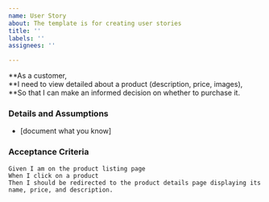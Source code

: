 ```yaml
---
name: User Story
about: The template is for creating user stories
title: ''
labels: ''
assignees: ''

---
```


**As a customer,  
 **I need to view detailed about a product (description, price, images),  
 **So that I can make an informed decision on whether to purchase it.  
   
 ### Details and Assumptions
 * [document what you know]
   
 ### Acceptance Criteria  
   
 ```gherkin
 Given I am on the product listing page
 When I click on a product
 Then I should be redirected to the product details page displaying its name, price, and description.
 ```
